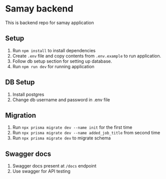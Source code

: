 # Samay backend

This is backend repo for samay application

## Setup

1. Run `npm install` to install dependencies
2. Create `.env` file and copy contents from `.env.example` to run application.
3. Follow db setup section for setting up database.
4. Run `npm run dev` for running application

## DB Setup

1. Install postgres
2. Change db username and password in .env file

## Migration

1. Run `npx prisma migrate dev --name init` for the first time
2. Run `npx prisma migrate dev --name added_job_title` from second time
3. Run `npx prisma migrate dev` to migrate schema

## Swagger docs

1. Swagger docs present at `/docs` endpoint
2. Use swagger for API testing

